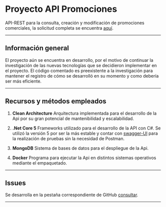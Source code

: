 # Proyecto API Promociones

API-REST para la consulta, creación y modificación de promociones comerciales, la solicitud completa se encuentra [aquí](https://github.com/lucasdiaz89/Promociones/blob/main/Consigna_Promociones.pdf). 

***
## Información general
 El proyecto aún se encuentra en desarrollo, por el motivo de continuar la investigación de las nuevas tecnologías que se decidieron implementar en el proyecto.
 El código comentado es preexistente a la investigación para mantener el registro de cómo se desarrolló en su momento y como debería ser más eficiente.  
 
 ***
 
 ## Recursos y métodos empleados
 
1. **Clean Architecture**
Arquitectura implementada para el desarrollo de la Api por su gran potencial de mantenibilidad y escalabilidad. 

2. **.Net Core 5**
Frameworks utilizado para el desarrollo de la API con C#. Se utilizó la versión 5 por ser la más estable y contar con [swagger-UI](https://swagger.io/tools/swagger-ui/) para la realización de pruebas sin la necesidad de Postman. 

3. **MongoDB**
Sistema de bases de datos para el despliegue de la Api. 

4. **Docker**
Programa para ejecutar la Api en distintos sistemas operativos mediante el empaquetado. 
 
 ***

 
 ## Issues
 Se desarrolla en la pestaña correspondiente de GitHub [consultar](https://github.com/lucasdiaz89/Promociones/issues).

***

 
